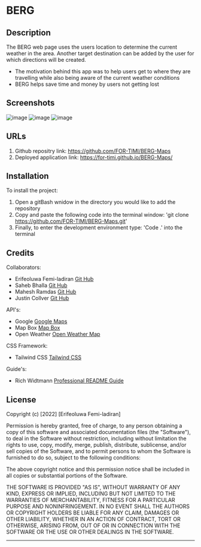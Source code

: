 #   BERG

## Description

The BERG web page uses the users location to determine the current weather in the area. Another target destination can be added by the user for which directions will be created.

- The motivation behind this app was to help users get to where they are travelling while also being aware of the current weather conditions
- BERG helps save time and money by users not getting lost

## Screenshots
![image](https://user-images.githubusercontent.com/104241247/198181837-6230ffc7-aed6-4925-8cc9-122294b876dc.png)
![image](https://user-images.githubusercontent.com/104241247/198181873-b07fe2b4-3861-4a19-9794-6bfba7e7d89f.png)
![image](https://user-images.githubusercontent.com/104241247/198181911-540191bd-4977-41fe-87ea-ba8919b01795.png)



## URLs
1. Github repositry link: https://github.com/FOR-TIMI/BERG-Maps
2. Deployed application link: https://for-timi.github.io/BERG-Maps/

## Installation

To install the project:

1. Open a gitBash wnidow in the directory you would like to add the repository
2. Copy and paste the following code into the terminal window: 'git clone https://github.com/FOR-TIMI/BERG-Maps.git'
3. Finally, to enter the development environment type: 'Code .' into the terminal



## Credits

Collaborators:
- Erifeoluwa Femi-ladiran [Git Hub](https://github.com/FOR-TIMI)
- Saheb Bhalla [Git Hub](https://github.com/sahebbhalla)
- Mahesh Ramdas [Git Hub](https://github.com/maheshramdas)
- Justin Collver [Git Hub](https://github.com/threewide)

API's:
- Google [Google Maps](https://developers.google.com/maps/documentation)
- Map Box [Map Box](https://docs.mapbox.com/api/)
- Open Weather [Open Weather Map](https://openweathermap.org/api/one-call-api)

CSS Framework:
- Tailwind CSS [Tailwind CSS](https://tailwindcss.com/docs/installation)

Guide's:
- Rich Widtmann [Professional README Guide](https://coding-boot-camp.github.io/full-stack/github/professional-readme-guide)

## License

Copyright (c) [2022] [Erifeoluwa Femi-ladiran]

Permission is hereby granted, free of charge, to any person obtaining a copy
of this software and associated documentation files (the "Software"), to deal
in the Software without restriction, including without limitation the rights
to use, copy, modify, merge, publish, distribute, sublicense, and/or sell
copies of the Software, and to permit persons to whom the Software is
furnished to do so, subject to the following conditions:

The above copyright notice and this permission notice shall be included in all
copies or substantial portions of the Software.

THE SOFTWARE IS PROVIDED "AS IS", WITHOUT WARRANTY OF ANY KIND, EXPRESS OR
IMPLIED, INCLUDING BUT NOT LIMITED TO THE WARRANTIES OF MERCHANTABILITY,
FITNESS FOR A PARTICULAR PURPOSE AND NONINFRINGEMENT. IN NO EVENT SHALL THE
AUTHORS OR COPYRIGHT HOLDERS BE LIABLE FOR ANY CLAIM, DAMAGES OR OTHER
LIABILITY, WHETHER IN AN ACTION OF CONTRACT, TORT OR OTHERWISE, ARISING FROM,
OUT OF OR IN CONNECTION WITH THE SOFTWARE OR THE USE OR OTHER DEALINGS IN THE
SOFTWARE.

---
